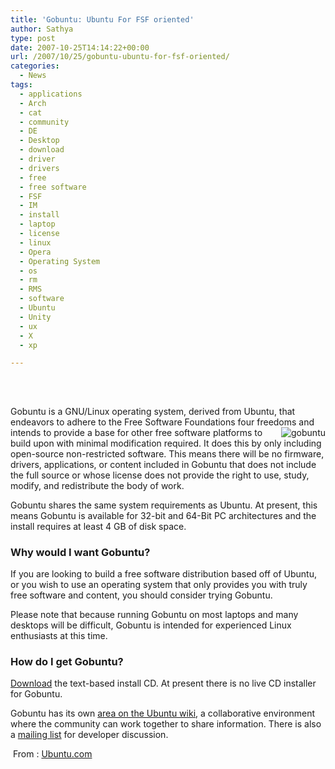 ```yaml
---
title: 'Gobuntu: Ubuntu For FSF oriented'
author: Sathya
type: post
date: 2007-10-25T14:14:22+00:00
url: /2007/10/25/gobuntu-ubuntu-for-fsf-oriented/
categories:
  - News
tags:
  - applications
  - Arch
  - cat
  - community
  - DE
  - Desktop
  - download
  - driver
  - drivers
  - free
  - free software
  - FSF
  - IM
  - install
  - laptop
  - license
  - linux
  - Opera
  - Operating System
  - os
  - rm
  - RMS
  - software
  - Ubuntu
  - Unity
  - ux
  - X
  - xp

---
```

<!--StartFragment --> 

## 

Gobuntu is a GNU/Linux operating system, derived from Ubuntu, that endeavors to adhere to the Free Software Foundations four freedoms and intends to <img align="right"  src="https://www.ubuntu.com/files/u1/gobuntu-med.jpg" alt="gobuntu"  />provide a base for other free software platforms to build upon with minimal modification required. It does this by only including open-source non-restricted software. This means there will be no firmware, drivers, applications, or content included in Gobuntu that does not include the full source or whose license does not provide the right to use, study, modify, and redistribute the body of work.

Gobuntu shares the same system requirements as Ubuntu. At present, this means Gobuntu is available for 32-bit and 64-Bit PC architectures and the install requires at least 4 GB of disk space.

### Why would I want Gobuntu?

If you are looking to build a free software distribution based off of Ubuntu, or you wish to use an operating system that only provides you with truly free software and content, you should consider trying Gobuntu.

Please note that because running Gobuntu on most laptops and many desktops will be difficult, Gobuntu is intended for experienced Linux enthusiasts at this time.

### How do I get Gobuntu?

[Download][1] the text-based install CD. At present there is no live CD installer for Gobuntu.

Gobuntu has its own [area on the Ubuntu wiki][2], a collaborative environment where the community can work together to share information. There is also a [mailing list][3] for developer discussion.

 From : [Ubuntu.com][4]

 [1]: https://cdimage.ubuntu.com/gobuntu/releases/7.10/release/
 [2]: https://wiki.ubuntu.com/Gobuntu
 [3]: https://lists.ubuntu.com/mailman/listinfo/gobuntu-devel
 [4]: https://www.ubuntu.com/products/whatisubuntu/gobuntu

